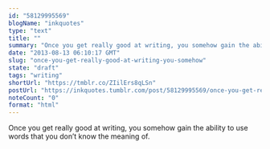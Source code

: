 ```yaml
---
id: "58129995569"
blogName: "inkquotes"
type: "text"
title: ""
summary: "Once you get really good at writing, you somehow gain the ability to use words that you don't know the meaning of. "
date: "2013-08-13 06:10:17 GMT"
slug: "once-you-get-really-good-at-writing-you-somehow"
state: "draft"
tags: "writing"
shortUrl: "https://tmblr.co/ZIilErs8qLSn"
postUrl: "https://inkquotes.tumblr.com/post/58129995569/once-you-get-really-good-at-writing-you-somehow"
noteCount: "0"
format: "html"
---
```


Once you get really good at writing, you somehow gain the ability to use words that you don’t know the meaning of.